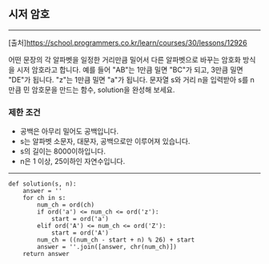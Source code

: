 ## 시저 암호

---

[출처]https://school.programmers.co.kr/learn/courses/30/lessons/12926

어떤 문장의 각 알파벳을 일정한 거리만큼 밀어서 다른 알파벳으로 바꾸는 암호화 방식을 시저 암호라고 합니다. 예를 들어 "AB"는 1만큼 밀면 "BC"가 되고, 3만큼 밀면 "DE"가 됩니다. "z"는 1만큼 밀면 "a"가 됩니다. 문자열 s와 거리 n을 입력받아 s를 n만큼 민 암호문을 만드는 함수, solution을 완성해 보세요.

### 제한 조건
- 공백은 아무리 밀어도 공백입니다.
- s는 알파벳 소문자, 대문자, 공백으로만 이루어져 있습니다.
- s의 길이는 8000이하입니다.
- n은 1 이상, 25이하인 자연수입니다.

---

~~~
def solution(s, n):
    answer = ''
    for ch in s:
        num_ch = ord(ch)
        if ord('a') <= num_ch <= ord('z'):
            start = ord('a')
        elif ord('A') <= num_ch <= ord('Z'):
            start = ord('A')
        num_ch = ((num_ch - start + n) % 26) + start
        answer = ''.join([answer, chr(num_ch)])
    return answer
~~~